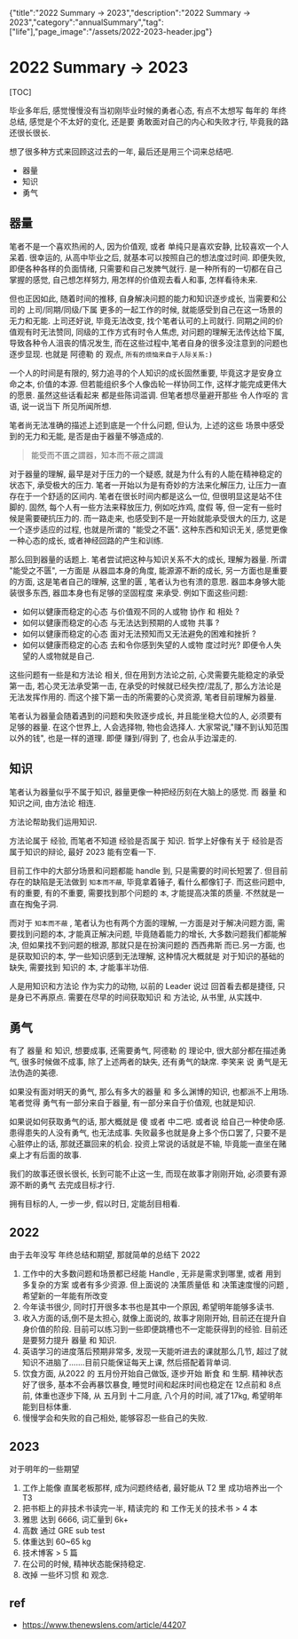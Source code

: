 {"title":"2022 Summary -> 2023","description":"2022 Summary -> 2023","category":"annualSummary","tag":["life"],"page_image":"/assets/2022-2023-header.jpg"}

# 2022 Summary -> 2023

[TOC]

毕业多年后, 感觉慢慢没有当初刚毕业时候的勇者心态, 有点不太想写 每年的 年终总结, 感觉是个不太好的变化, 还是要 勇敢面对自己的内心和失败才行, 毕竟我的路还很长很长.

想了很多种方式来回顾这过去的一年, 最后还是用三个词来总结吧.

* 器量
* 知识
* 勇气

## 器量

笔者不是一个喜欢热闹的人, 因为价值观, 或者 单纯只是喜欢安静, 比较喜欢一个人呆着. 很幸运的, 从高中毕业之后, 就基本可以按照自己的想法度过时间. 即便失败, 即便各种各样的负面情绪, 只需要和自己发脾气就行. 是一种所有的一切都在自己掌握的感觉, 自己想怎样努力, 用怎样的价值观去看人和事, 怎样看待未来. 

但也正因如此, 随着时间的推移, 自身解决问题的能力和知识逐步成长, 当需要和公司的 上司/同期/同级/下属 更多的一起工作的时候, 就能感受到自己在这一场景的无力和无能. 上司还好说, 毕竟无法改变, 找个笔者认可的上司就行. 同期之间的价值观有时无法赞同, 同级的工作方式有时令人焦虑, 对问题的理解无法传达给下属, 导致各种令人沮丧的情况发生, 而在这些过程中,笔者自身的很多没注意到的问题也逐步显现. 也就是 阿德勒 的 观点, `所有的烦恼来自于人际关系:)`

一个人的时间是有限的, 努力追寻的个人知识的成长固然重要, 毕竟这才是安身立命之本, 价值的本源.  但若能组织多个人像齿轮一样协同工作, 这样才能完成更伟大的愿景. 虽然这些话看起来 都是些陈词滥调. 但笔者想尽量避开那些 令人作呕的 言语, 说一说当下 所见所闻所想.

笔者尚无法准确的描述上述到底是一个什么问题, 但认为, 上述的这些 场景中感受到的无力和无能, 是否是由于器量不够造成的.

> 能受而不匱之謂器，知本而不蔽之謂識

对于器量的理解, 最早是对于压力的一个疑惑, 就是为什么有的人能在精神稳定的状态下, 承受极大的压力. 笔者一开始以为是有奇妙的方法来化解压力, 让压力一直存在于一个舒适的区间内. 笔者在很长时间内都是这么一位, 但很明显这是站不住脚的. 固然, 每个人有一些方法来释放压力, 例如吃炸鸡, 度假 等, 但一定有一些时候是需要硬抗压力的. 而一路走来, 也感受到不是一开始就能承受很大的压力, 这是一个逐步适应的过程, 也就是所谓的 "能受之不匮". 这种东西和知识无关, 感觉更像一种心态的成长, 或者神经回路的产生和训练. 

那么回到器量的话题上. 笔者尝试把这种与知识关系不大的成长, 理解为器量. 所谓 "能受之不匮", 一方面是 从器皿本身的角度, 能源源不断的成长, 另一方面也是重要的方面, 这是笔者自己的理解, 这里的匮 , 笔者认为也有溃的意思. 器皿本身够大能装很多东西, 器皿本身也有足够的坚固程度 来承受. 例如下面这些问题: 

* 如何以健康而稳定的心态 与价值观不同的人或物 协作 和 相处 ?
* 如何以健康而稳定的心态 与无法达到预期的人或物 共事 ?
* 如何以健康而稳定的心态 面对无法预知而又无法避免的困难和挫折 ?
* 如何以健康而稳定的心态 去和令你感到失望的人或物 度过时光? 即便令人失望的人或物就是自己.

这些问题有一些是和方法论 相关, 但在用到方法论之前, 心灵需要先能稳定的承受第一击, 若心灵无法承受第一击, 在承受的时候就已经失控/混乱了, 那么方法论是无法发挥作用的. 而这个接下第一击的所需要的心灵资源, 笔者目前理解为器量. 

笔者认为器量会随着遇到的问题和失败逐步成长, 并且能坐稳大位的人, 必须要有足够的器量. 在这个世界上, 人会选择物, 物也会选择人. 大家常说,"赚不到认知范围以外的钱", 也是一样的道理. 即便 赚到/得到 了, 也会从手边溜走的. 

## 知识

笔者认为器量似乎不属于知识, 器量更像一种把经历刻在大脑上的感觉. 而 器量 和 知识之间, 由方法论 相连.

方法论帮助我们运用知识. 

方法论属于 经验, 而笔者不知道 经验是否属于 知识. 哲学上好像有关于 经验是否属于知识的辩论, 最好 2023 能有空看一下.

目前工作中的大部分场景和问题都能 handle 到, 只是需要的时间长短罢了. 但目前存在的缺陷是无法做到 `知本而不蔽`, 毕竟拿着锤子, 看什么都像钉子. 而这些问题中, 有的重要, 有的不重要, 需要找到那个问题的 `本`, 才能提高决策的质量. 不然就是一直在掏兔子洞. 

而对于 `知本而不蔽` , 笔者认为也有两个方面的理解, 一方面是对于解决问题方面, 需要找到问题的本, 才能真正解决问题, 毕竟随着能力的增长, 大多数问题我们都能解决, 但如果找不到问题的根源, 那就只是在扮演问题的 西西弗斯 而已.另一方面, 也是获取知识的本, 学一些知识感到无法理解, 这种情况大概就是 对于知识的基础的缺失, 需要找到 知识的 本, 才能事半功倍.

人是用知识和方法论 作为实力的动物, 以前的 Leader 说过 回首看去都是捷径, 只是身已不再原点. 需要在尽早的时间获取知识 和 方法论, 从书里, 从实践中.

## 勇气

有了 器量 和 知识, 想要成事, 还需要勇气, 阿德勒 的 理论中, 很大部分都在描述勇气, 很多时候做不成事, 除了上述两者的缺失, 还有勇气的缺席. 李笑来 说 勇气是无法伪造的美德.

如果没有面对明天的勇气, 那么有多大的器量 和 多么渊博的知识, 也都派不上用场. 笔者觉得 勇气有一部分来自于器量, 有一部分来自于价值观, 也就是知识. 

如果说如何获取勇气的话, 那大概就是 傻 或者 中二吧. 或者说 给自己一种使命感. 患得患失的人没有勇气, 也无法成事. 失败最多也就是身上多个伤口罢了, 只要不是心脏停止的话, 那就还赢回来的机会. 投资上常说的话就是不输, 毕竟能一直坐在赌桌上才有后面的故事. 

我们的故事还很长很长, 长到可能不止这一生, 而现在故事才刚刚开始, 必须要有源源不断的勇气 去完成目标才行.

拥有目标的人, 一步一步, 假以时日, 定能刮目相看.

## 2022

由于去年没写 年终总结和期望, 那就简单的总结下 2022

1. 工作中的大多数问题和场景都已经能 Handle , 无非是需求到哪里, 或者 用到多复杂的方案 或者有多少资源. 但上面说的 决策质量低 和 决策速度慢的问题 , 希望新的一年能有所改变
2. 今年读书很少, 同时打开很多本书也是其中一个原因, 希望明年能够多读书.
3. 收入方面的话,倒不是太担心, 就像上面说的, 故事才刚刚开始, 目前还在提升自身价值的阶段. 目前可以练习到一些即便跳槽也不一定能获得到的经验. 目前还是要努力提升 器量 和 知识.
4. 英语学习的进度落后预期非常多, 发现一天能听进去的课就那么几节, 超过了就知识不进脑了.......目前只能保证每天上课, 然后搭配着背单词. 
5. 饮食方面, 从2022 的 五月份开始自己做饭, 逐步开始 断食 和 生酮. 精神状态好了很多, 基本不会再暴饮暴食, 睡觉时间和起床时间也稳定在 12点前和 8点前, 体重也逐步下降, 从 五月到 十二月底, 八个月的时间, 减了17kg, 希望明年能到目标体重. 
6. 慢慢学会和失败的自己相处, 能够容忍一些自己的失败. 

## 2023

对于明年的一些期望

1. 工作上能像 直属老板那样, 成为问题终结者, 最好能从 T2 里 成功培养出一个 T3
2. 把书柜上的非技术书读完一半, 精读完的 和 工作无关的技术书 > 4 本
3. 雅思 达到 6666, 词汇量到 6k+
4. 高数 通过 GRE sub test
5. 体重达到 60~65 kg
6. 技术博客 > 5 篇
7. 在公司的时候, 精神状态能保持稳定.
8. 改掉 一些坏习惯 和 观念.

## ref

* https://www.thenewslens.com/article/44207